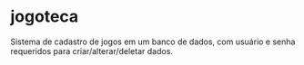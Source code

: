 # jogoteca
Sistema de cadastro de jogos em um banco de dados, com usuário e senha requeridos para criar/alterar/deletar dados.
